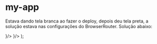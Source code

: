 # my-app


Estava dando tela branca ao fazer o deploy, depois deu tela preta, a solução estava nas configurações do BrowserRouter.
Solução abaixo:

  <BrowserRouter basename={process.env.PUBLIC_URL}>
    <Routes>
      <Route path="/" element={<Home/>}/>
      <Route path="/details/:id" element={<Details/>}/>
    </Routes>
  </BrowserRouter>
);
